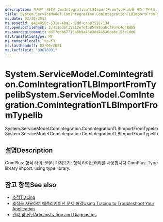 ```yaml
---
description: 자세한 내용은 ComIntegrationTLBImportFromTypelib를 확인 하세요.
title: System.ServiceModel.ComIntegration.ComIntegrationTLBImportFromTypelib
ms.date: 03/30/2017
ms.assetid: e404950c-531a-48a1-b2dd-caba25217134
ms.openlocfilehash: 23411e3bf15212efe1a85f89eabcf9a4c4d48db5
ms.sourcegitcommit: ddf7edb67715a5b9a45e3dd44536dabc153c1de0
ms.translationtype: MT
ms.contentlocale: ko-KR
ms.lasthandoff: 02/06/2021
ms.locfileid: "99676991"
---
```

# <a name="systemservicemodelcomintegrationcomintegrationtlbimportfromtypelib"></a><span data-ttu-id="5a737-103">System.ServiceModel.ComIntegration.ComIntegrationTLBImportFromTypelib</span><span class="sxs-lookup"><span data-stu-id="5a737-103">System.ServiceModel.ComIntegration.ComIntegrationTLBImportFromTypelib</span></span>

<span data-ttu-id="5a737-104">System.ServiceModel.ComIntegration.ComIntegrationTLBImportFromTypelib</span><span class="sxs-lookup"><span data-stu-id="5a737-104">System.ServiceModel.ComIntegration.ComIntegrationTLBImportFromTypelib</span></span>  
  
## <a name="description"></a><span data-ttu-id="5a737-105">설명</span><span class="sxs-lookup"><span data-stu-id="5a737-105">Description</span></span>  

 <span data-ttu-id="5a737-106">ComPlus: 형식 라이브러리 가져오기: 형식 라이브러리를 사용합니다.</span><span class="sxs-lookup"><span data-stu-id="5a737-106">ComPlus: Type library import: using type library.</span></span>  
  
## <a name="see-also"></a><span data-ttu-id="5a737-107">참고 항목</span><span class="sxs-lookup"><span data-stu-id="5a737-107">See also</span></span>

- [<span data-ttu-id="5a737-108">추적</span><span class="sxs-lookup"><span data-stu-id="5a737-108">Tracing</span></span>](index.md)
- [<span data-ttu-id="5a737-109">추적을 사용하여 애플리케이션 문제 해결</span><span class="sxs-lookup"><span data-stu-id="5a737-109">Using Tracing to Troubleshoot Your Application</span></span>](using-tracing-to-troubleshoot-your-application.md)
- [<span data-ttu-id="5a737-110">관리 및 진단</span><span class="sxs-lookup"><span data-stu-id="5a737-110">Administration and Diagnostics</span></span>](../index.md)
